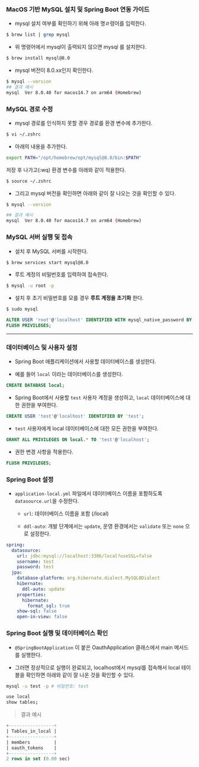### MacOS 기반 MySQL 설치 및 Spring Boot 연동 가이드

* mysql 설치 여부를 확인하기 위해 아래 명ㄹ령어를 입력한다.

```bash
$ brew list | grep mysql
```

* 위 명령어에서 mysql이 출력되지 않으면 mysql 를 설치한다.

```bash
$ brew install mysql@8.0
```

* mysql 버전이 8.0.xx인지 확인한다.

```bash
$ mysql --version
## 결과 예시
mysql  Ver 8.0.40 for macos14.7 on arm64 (Homebrew)
```

### MySQL 경로 수정

* mysql 경로를 인식하지 못할 경우 경로를 환경 변수에 추가한다.

```bash
$ vi ~/.zshrc
```

* 아래의 내용을 추가한다.

```bash
export PATH="/opt/homebrew/opt/mysql@8.0/bin:$PATH"
```

저장 후 나가고(:wq) 환경 변수를 아래와 같이 적용한다.

```bash
$ source ~/.zshrc
```

* 그리고 mysql 버전을 확인하면 아래와 같이 잘 나오는 것을 확인할 수 있다.

```bash
$ mysql --version

## 결과 예시
mysql  Ver 8.0.40 for macos14.7 on arm64 (Homebrew)
```

### MySQL 서버 실행 및 접속

* 설치 후 MySQL 서버를 시작한다.

```bash
$ brew services start mysql@8.0
```

* 루트 계정의 비밀번호를 입력하여 접속한다.

```bash
$ mysql -u root -p
```

* 설치 후 초기 비밀번호를 모를 경우 **루트 계정을 초기화** 한다.

```bash
$ sudo mysql
```

```sql
ALTER USER 'root'@'localhost' IDENTIFIED WITH mysql_native_password BY 'new_password';
FLUSH PRIVILEGES;
```

---

### 데이터베이스 및 사용자 설정

* Spring Boot 애플리케이션에서 사용할 데이터베이스를 생성한다.

* 예를 들어 `local` 이라는 데이터베이스를 생성한다.

```sql
CREATE DATABASE local;
```

* Spring Boot에서 사용할 `test` 사용자 계정을 생성하고, `local` 데이터베이스에 대한 권한을 부여한다.

```sql
CREATE USER 'test'@'localhost' IDENTIFIED BY 'test';
```

* `test` 사용자에게 local 데이터베이스에 대한 모든 권한을 부여한다.

```sql
GRANT ALL PRIVILEGES ON local.* TO 'test'@'localhost';
```

* 권한 변경 사항을 적용한다.

```sql
FLUSH PRIVILEGES;
```

### Spring Boot 설정

* `application-local.yml` 파일에서 데이터베이스 이름을 포함하도록 `datasource.url`을 수정한다.

    * `url`: 데이터베이스 이름을 포함 (/local)

    * `ddl-auto`: 개발 단계에서는 `update`, 운영 환경에서는 `validate` 또는 `none` 으로 설정한다.

```yaml
spring:
  datasource:
    url: jdbc:mysql://localhost:3306/local?useSSL=false
    username: test
    password: test
  jpa:
    database-platform: org.hibernate.dialect.MySQL8Dialect
    hibernate:
      ddl-auto: update
    properties:
      hibernate:
        format_sql: true
    show-sql: false
    open-in-view: false
```

### Spring Boot 실행 및 데이터베이스 확인

* `@SpringBootApplication` 이 붙은 OauthApplication 클래스에서 main 메서드를 실행한다.

* 그러면 정상적으로 실행이 완료되고, localhost에서 mysql를 접속해서 local 테이블을 확인하면 아래와 같이 잘 나온 것을 확인할 수 있다.

```bash
mysql -u test -p # 비밀번호: test
```

```bash
use local
show tables;
```

> 결과 예시

```sql
+-----------------+
| Tables_in_local |
+-----------------+
| members         |
| oauth_tokens    |
+-----------------+
2 rows in set (0.00 sec)
```